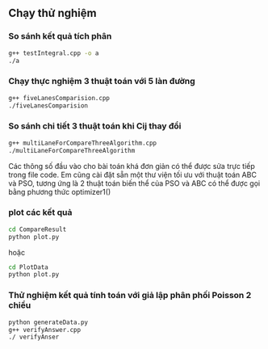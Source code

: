 ## Chạy thử nghiệm

### So sánh kết quả tích phân 

```sh
g++ testIntegral.cpp -o a 
./a
```
### Chạy thực nghiệm 3 thuật toán với 5 làn đường


```sh
g++ fiveLanesComparision.cpp 
./fiveLanesComparision
```
### So sánh chi tiết 3 thuật toán khi Cij thay đổi
```sh
g++ multiLaneForCompareThreeAlgorithm.cpp
./multiLaneForCompareThreeAlgorithm
```
Các thông số đầu vào cho bài toán khá đơn giản có thể được sửa trực tiếp trong file code.
Em cũng cài đặt sẵn một thư viện tối ưu với thuật toán ABC và PSO, tương ứng là 2 thuật toán biến thể của PSO và ABC có thể được gọi bằng phương thức optimizer1()
### plot các kết quả
```sh
cd CompareResult
python plot.py
```
hoặc 
```sh
cd PlotData
python plot.py
```
### Thử nghiệm kết quả tính toán với giả lập phân phối Poisson 2 chiều
```sh
python generateData.py
g++ verifyAnswer.cpp 
./ verifyAnser
```